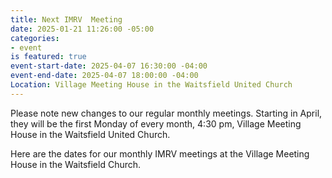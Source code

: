 ```yaml
---
title: Next IMRV  Meeting
date: 2025-01-21 11:26:00 -05:00
categories:
- event
is featured: true
event-start-date: 2025-04-07 16:30:00 -04:00
event-end-date: 2025-04-07 18:00:00 -04:00
Location: Village Meeting House in the Waitsfield United Church
---
```


Please note new changes to our regular monthly meetings. Starting in April, they will be the first Monday of every month, 4:30 pm, Village Meeting House in the Waitsfield United Church.
 
Here are the dates for our monthly IMRV meetings at the Village Meeting House in the Waitsfield Church.  